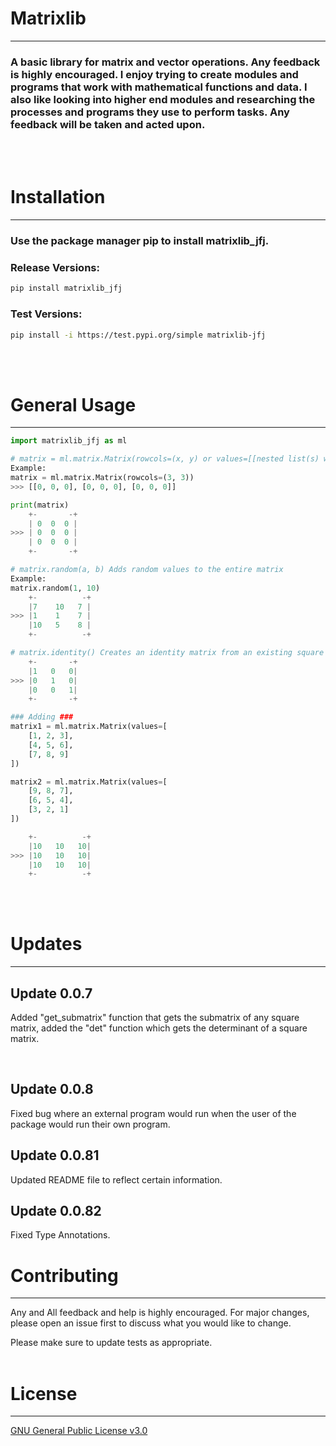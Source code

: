 # Matrixlib

---
### A basic library for matrix and vector operations. Any feedback is highly encouraged. I enjoy trying to create modules and programs that work with mathematical functions and data. I also like looking into higher end modules and researching the processes and programs they use to perform tasks. Any feedback will be taken and acted upon.
<br>
<br>

# Installation

---
### Use the package manager pip to install matrixlib_jfj.

### Release Versions:

``` bash
pip install matrixlib_jfj
```

### Test Versions:

``` bash
pip install -i https://test.pypi.org/simple matrixlib-jfj
```
<br>
<br>

# General Usage

---
``` python
import matrixlib_jfj as ml

# matrix = ml.matrix.Matrix(rowcols=(x, y) or values=[[nested list(s) with values assigned]]) Initialises the matrix.
Example:
matrix = ml.matrix.Matrix(rowcols=(3, 3))
>>> [[0, 0, 0], [0, 0, 0], [0, 0, 0]]

print(matrix)
    +-       -+
    | 0  0  0 |
>>> | 0  0  0 |
    | 0  0  0 |
    +-       -+

# matrix.random(a, b) Adds random values to the entire matrix
Example:
matrix.random(1, 10)
    +-          -+
    |7    10   7 |
>>> |1    1    7 |
    |10   5    8 |
    +-          -+

# matrix.identity() Creates an identity matrix from an existing square matrix
    +-       -+
    |1   0   0|
>>> |0   1   0|
    |0   0   1|
    +-       -+

### Adding ###
matrix1 = ml.matrix.Matrix(values=[
    [1, 2, 3],
    [4, 5, 6],
    [7, 8, 9]
])

matrix2 = ml.matrix.Matrix(values=[
    [9, 8, 7],
    [6, 5, 4],
    [3, 2, 1]
])

    +-          -+
    |10   10   10|
>>> |10   10   10|
    |10   10   10|
    +-          -+
```
<br>
<br>

# Updates

---
## Update 0.0.7
Added "get_submatrix" function that gets the submatrix of any square matrix, added the "det" function which gets the determinant of a square matrix.

<br>

## Update 0.0.8
Fixed bug where an external program would run when the user of the package would run their own program.
<br>

## Update 0.0.81
Updated README file to reflect certain information.
<br>

## Update 0.0.82
Fixed Type Annotations.
<br>

# Contributing

---
Any and All feedback and help is highly encouraged. For major changes, please open an issue first to discuss what you would like to change.

Please make sure to update tests as appropriate.
<br>
<br>

# License

---
[GNU General Public License v3.0](https://choosealicense.com/licenses/gpl-3.0/#)